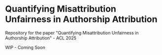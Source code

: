 # Quantifying Misattribution Unfairness in Authorship Attribution
Repository for the paper "Quantifying Misattribution Unfairness in Authorship Attribution" - ACL 2025 

WIP - Coming Soon
